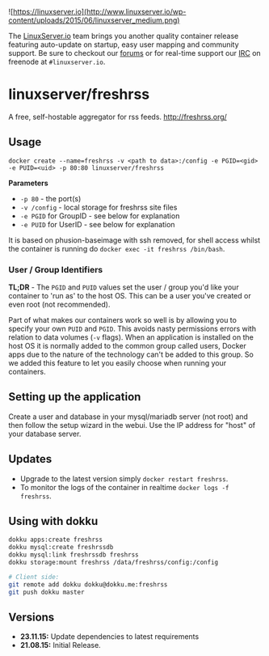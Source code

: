 ![https://linuxserver.io](http://www.linuxserver.io/wp-content/uploads/2015/06/linuxserver_medium.png)

The [LinuxServer.io](http://linuxserver.io) team brings you another quality container release featuring auto-update on startup, easy user mapping and community support. Be sure to checkout our [forums](http://forum.linuxserver.io) or for real-time support our [IRC](http://www.linuxserver.io/index.php/irc/) on freenode at `#linuxserver.io`.

# linuxserver/freshrss

A free, self-hostable aggregator for rss feeds. http://freshrss.org/

## Usage

```
docker create --name=freshrss -v <path to data>:/config -e PGID=<gid> -e PUID=<uid> -p 80:80 linuxserver/freshrss
```

**Parameters**

* `-p 80` - the port(s)
* `-v /config` - local storage for freshrss site files
* `-e PGID` for GroupID - see below for explanation
* `-e PUID` for UserID - see below for explanation

It is based on phusion-baseimage with ssh removed, for shell access whilst the container is running do `docker exec -it freshrss /bin/bash`.

### User / Group Identifiers

**TL;DR** - The `PGID` and `PUID` values set the user / group you'd like your container to 'run as' to the host OS. This can be a user you've created or even root (not recommended).

Part of what makes our containers work so well is by allowing you to specify your own `PUID` and `PGID`. This avoids nasty permissions errors with relation to data volumes (`-v` flags). When an application is installed on the host OS it is normally added to the common group called users, Docker apps due to the nature of the technology can't be added to this group. So we added this feature to let you easily choose when running your containers.

## Setting up the application

Create a user and database in your mysql/mariadb server (not root) and then follow the setup wizard in the webui. Use the IP address for "host" of your database server.


## Updates

* Upgrade to the latest version simply `docker restart freshrss`.
* To monitor the logs of the container in realtime `docker logs -f freshrss`.

## Using with dokku

```bash
dokku apps:create freshrss
dokku mysql:create freshrssdb
dokku mysql:link freshrssdb freshrss
dokku storage:mount freshrss /data/freshrss/config:/config

# Client side:
git remote add dokku dokku@dokku.me:freshrss
git push dokku master
```

## Versions
+ **23.11.15:** Update dependencies to latest requirements
+ **21.08.15:** Initial Release.
